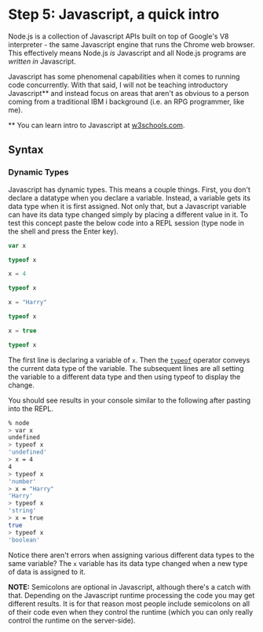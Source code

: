 # Step 5: Javascript, a quick intro

Node.js is a collection of Javascript APIs built on top of Google's V8 interpreter - the same Javascript engine that runs the Chrome web browser.  This effectively means Node.js _is_ Javascript and all Node.js programs are _written in_ Javascript.

Javascript has some phenomenal capabilities when it comes to running code concurrently.  With that said, I will not be teaching introductory Javascript\*\* and instead focus on areas that aren't as obvious to a person coming from a traditional IBM i background \(i.e. an RPG programmer, like me\).

\*\* You can learn intro to Javascript at [w3schools.com](http://www.w3schools.com/js/default.asp).

## Syntax

### Dynamic Types

Javascript has dynamic types.  This means a couple things.  First, you don't declare a datatype when you declare a variable.  Instead, a variable gets its data type when it is first assigned.  Not only that, but a Javascript variable can have its data type changed simply by placing a different value in it.  To test this concept paste the below code into a REPL session \(type node in the shell and press the Enter key\).

```js
var x

typeof x

x = 4

typeof x

x = "Harry"

typeof x

x = true

typeof x
```

The first line is declaring a variable of `x`.  Then the [`typeof`](https://developer.mozilla.org/en-US/docs/Web/JavaScript/Reference/Operators/typeof) operator conveys the current data type of the variable.  The subsequent lines are all setting the variable to a different data type and then using typeof to display the change.

You should see results in your console similar to the following after pasting into the REPL.

```sh
% node
> var x
undefined
> typeof x
'undefined'
> x = 4
4
> typeof x
'number'
> x = "Harry"
'Harry'
> typeof x
'string'
> x = true
true
> typeof x
'boolean'
```

Notice there aren't errors when assigning various different data types to the same variable?  The `x` variable has its data type changed when a new type of data is assigned to it.

**NOTE:** Semicolons are optional in Javascript, although there's a catch with that.  Depending on the Javascript runtime processing the code you may get different results.  It is for that reason most people include semicolons on all of their code even when they control the runtime \(which you can only really control the runtime on the server-side\).

